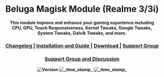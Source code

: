 <h1 align="center">Beluga Magisk Module (Realme 3/3i)</h1>


<div align="center">
  <strong>This module improve and enhance your gaming experience including CPU, GPU, Touch Responsiveness, Kernel Tweaks, Google Tweaks, System Tweaks, Dalvik Tweaks, and more.

<div align="center">
  <h3>
    <a href="https://github.com/AkasTKzume69/Beluga-Magisk-Module-Realme-3-3i/changelog.md">
      Changelog
    </a>
    <span> | </span>
    <a href="https://github.com/AkasTKzume69/Beluga-Magisk-Module-Realme-3-3i/installation.md">
      Installation and Guide
    </a>
    <span> | </span>
    <a href="https://sourceforge.net/projects/akastkzume-files/files/Beluga%20Magisk%20Module%20Realme%203-3i/">
      Download
    </a>
    <span> | </span>
    <a href="https://t.me/belugarealme3official">
      Support Group
    </a>
  </h3>
</div>

 <h3><a href="https://t.me/belugarealme3official">Support Group and Discussion</a></h3>
</div>

<div align="center">
  <!-- Version -->
    <img src="https://img.shields.io/badge/Version-3 Gen 1-blue.svg?longCache=true&style=popout-square"
      alt="Version" />
  <!-- Last Updated -->
    <img src="https://img.shields.io/badge/Updated-December 13, 2022-blue.svg?longCache=true&style=flat-square"
      alt="_time_stamp_" />
  <!-- Min Magisk -->
    <img src="https://img.shields.io/badge/Min Magisk-V23-red.svg?longCache=true&style=flat-square"
      alt="_time_stamp_" /></div>
